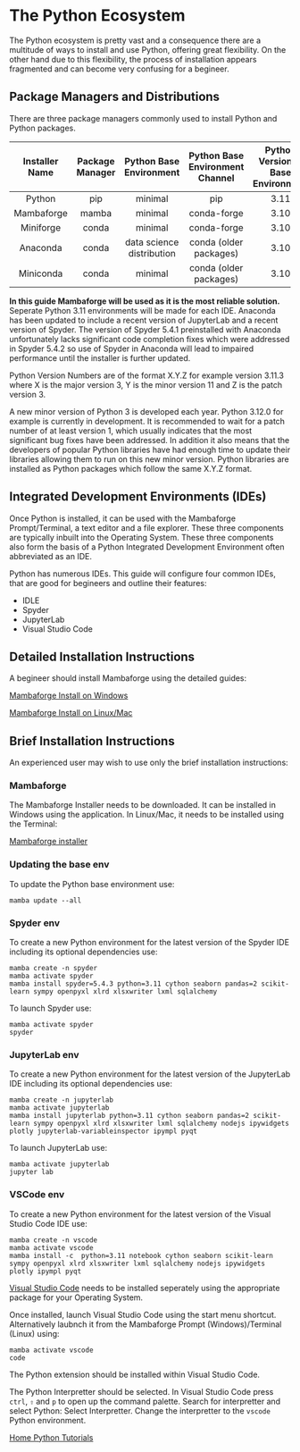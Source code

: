 # The Python Ecosystem

The Python ecosystem is pretty vast and a consequence there are a multitude of ways to install and use Python, offering great flexibility. On the other hand due to this flexibility, the process of installation appears fragmented and can become very confusing for a begineer. 

## Package Managers and Distributions

There are three package managers commonly used to install Python and Python packages. 

|Installer Name|Package Manager|Python Base Environment|Python Base Environment Channel|Python Version in Base Environment|
|:-:|:-:|:-:|:-:|:-:|
|Python|pip|minimal|pip|3.11|
|Mambaforge|mamba|minimal|conda-forge|3.10|
|Miniforge|conda|minimal|conda-forge|3.10|
|Anaconda|conda|data science distribution|conda (older packages)|3.10|
|Miniconda|conda|minimal|conda (older packages)|3.10|

**In this guide Mambaforge will be used as it is the most reliable solution.** Seperate Python 3.11 environments will be made for each IDE. Anaconda has been updated to include a recent version of JupyterLab and a recent version of Spyder. The version of Spyder 5.4.1 preinstalled with Anaconda unfortunately lacks significant code completion fixes which were addressed in Spyder 5.4.2 so use of Spyder in Anaconda will lead to impaired performance until the installer is further updated.

Python Version Numbers are of the format X.Y.Z for example version 3.11.3 where X is the major version 3, Y is the minor version 11 and Z is the patch version 3. 

A new minor version of Python 3 is developed each year. Python 3.12.0 for example is currently in development. It is recommended to wait for a patch number of at least version 1, which usually indicates that the most significant bug fixes have been addressed. In addition it also means that the developers of popular Python libraries have had enough time to update their libraries allowing them to run on this new minor version. Python libraries are installed as Python packages which follow the same X.Y.Z format.

## Integrated Development Environments (IDEs)

Once Python is installed, it can be used with the Mambaforge Prompt/Terminal, a text editor and a file explorer. These three components are typically inbuilt into the Operating System. These three components also form the basis of a Python Integrated Development Environment often abbreviated as an IDE.

Python has numerous IDEs. This guide will configure four common IDEs, that are good for begineers and outline their features:

* IDLE
* Spyder
* JupyterLab
* Visual Studio Code

## Detailed Installation Instructions

A begineer should install Mambaforge using the detailed guides:

[Mambaforge Install on Windows](./001_windows_install/)

[Mambaforge Install on Linux/Mac](./002_linux_install/)

## Brief Installation Instructions

An experienced user may wish to use only the brief installation instructions:

### Mambaforge

The Mambaforge Installer needs to be downloaded. It can be installed in Windows using the application. In Linux/Mac, it needs to be installed using the Terminal:

[Mambaforge installer](https://github.com/conda-forge/miniforge#mambaforge) 

### Updating the base env

To update the Python base environment use:

```
mamba update --all
```

### Spyder env

To create a new Python environment for the latest version of the Spyder IDE including its optional dependencies use:

```
mamba create -n spyder
mamba activate spyder
mamba install spyder=5.4.3 python=3.11 cython seaborn pandas=2 scikit-learn sympy openpyxl xlrd xlsxwriter lxml sqlalchemy
```

To launch Spyder use:

```
mamba activate spyder
spyder
```

### JupyterLab env

To create a new Python environment for the latest version of the JupyterLab IDE including its optional dependencies use:

```
mamba create -n jupyterlab
mamba activate jupyterlab
mamba install jupyterlab python=3.11 cython seaborn pandas=2 scikit-learn sympy openpyxl xlrd xlsxwriter lxml sqlalchemy nodejs ipywidgets plotly jupyterlab-variableinspector ipympl pyqt
```

To launch JupyterLab use:

```
mamba activate jupyterlab
jupyter lab
```

### VSCode env

To create a new Python environment for the latest version of the Visual Studio Code IDE use:

```
mamba create -n vscode
mamba activate vscode
mamba install -c  python=3.11 notebook cython seaborn scikit-learn sympy openpyxl xlrd xlsxwriter lxml sqlalchemy nodejs ipywidgets plotly ipympl pyqt
```

[Visual Studio Code](https://code.visualstudio.com/#alt-downloads) needs to be installed seperately using the appropriate package for your Operating System.

Once installed, launch Visual Studio Code using the start menu shortcut. Alternatively laubnch it from the Mambaforge Prompt (Windows)/Terminal (Linux) using:

```
mamba activate vscode
code
```

The Python extension should be installed within Visual Studio Code. 

The Python Interpretter should be selected. In Visual Studio Code press ```ctrl```, ```⇧``` and ```p``` to open up the command palette. Search for interpretter and select Python: Select Interpretter. Change the interpretter to the ```vscode``` Python environment.

[Home Python Tutorials](https://github.com/PhilipYip1988/python-tutorials/blob/main/readme.md)
